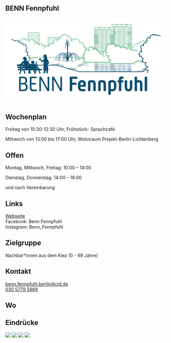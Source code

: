 ## BENN Fennpfuhl<br>
<img id="topmedia" src="/Begegnungen/Images/BENNfenn/BENNFennpfuhl_LogoIllu_RGB-duo.png" />

## Wochenplan
Freitag von 10:30-12:30 Uhr, Frühstück- Sprachcafé

Mittwoch von 13:00 bis 17:00 Uhr, Wohnraum Projekt-Berlin-Lichtenberg 

## Offen
Montag, Mittwoch, Freitag: 10:00 – 14:00

Dienstag, Donnerstag: 14:00 – 18:00

und nach Vereinbarung


## Links
<a class="external_link" href="https://benn-fennpfuhl.de">Webseite</a><br>
Facebook: Benn Fennpfuhl<br>
Instagram: Benn_Fennpfuhl

## Zielgruppe
Nachbar*innen aus dem Kiez (0 - 99 Jahre)

## Kontakt
[benn.fennpfuhl.berlin@cjd.de](mailto:benn.fennpfuhl.berlin@cjd.de)<br>
<a href="tel:+493057795969"> 030 5779 5969</a><br>


## Wo
<div id="gmap"></div>
<script>window.onload = showMap('Schweriner Ring 27, 13059, Berlin', 0, 'gmap_mini')</script>

## Eindrücke
<div class="mediacontainer">
  <img src="/Begegnungen/Images/BENNwart/_DSC2979 copy.jpg" />
  <img src="/Begegnungen/Images/BENNwart/_DSC3080 copy.jpg" />
  <img src="/Begegnungen/Images/BENNwart/_DSC3124 copy.jpg" />
  <img src="/Begegnungen/Images/BENNwart/_DSC3414 copy.jpg" />
</div>



